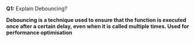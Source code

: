 **Q1:** Explain Debouncing?

**Debouncing is a technique used to ensure that the function is executed once after a certain delay, even when it is called multiple times.
Used for performance optimisation**

